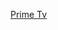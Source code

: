 [Prime Tv](https://denverisalive.github.io/Player/Player.html?mpd=https://otte.live.fly.ww.aiv-cdn.net/pdx-nitro/live/clients/dash/enc/llhwasaxmg/out/v1/2088aa2d015449b0b055950965cbea5a/cenc.mpd&keyId=7aa124253d518f18740c5bd932d581a3&key=1819c82fc27225f5e79ae189ddece0ea)
